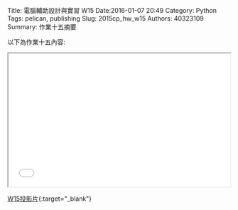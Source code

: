Title: 電腦輔助設計與實習  W15
Date:2016-01-07 20:49
Category: Python
Tags: pelican, publishing
Slug: 2015cp_hw_w15
Authors: 40323109
Summary: 作業十五摘要

以下為作業十五內容:

<iframe src="40323109_cp_w15.html" width="500" height="300"></iframe>

[W15投影片](40323109_cp_w15.html){:target="_blank"}

